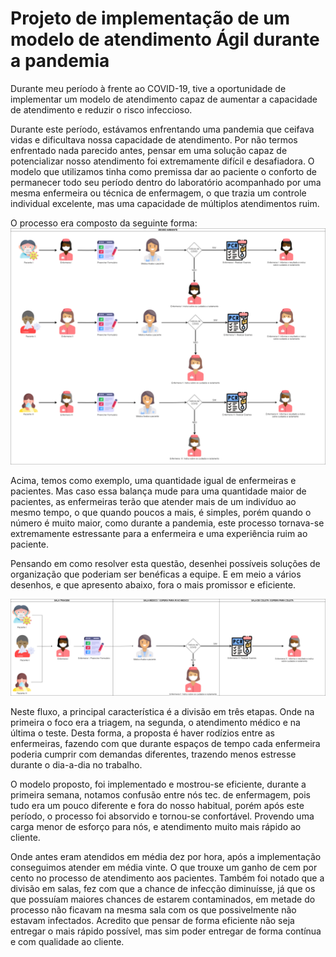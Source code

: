 # Projeto de implementação de um modelo de atendimento Ágil durante a pandemia

Durante meu período à frente ao COVID-19, tive a oportunidade de implementar um modelo de atendimento capaz de aumentar a capacidade de atendimento e reduzir o risco infeccioso. 


Durante este período, estávamos enfrentando uma pandemia que ceifava vidas e dificultava nossa capacidade de atendimento. Por não termos enfrentado nada parecido antes, pensar em uma solução capaz de potencializar nosso atendimento foi extremamente difícil e desafiadora. O modelo que utilizamos tinha como premissa dar ao paciente o conforto de permanecer todo seu período dentro do laboratório acompanhado por uma mesma enfermeira ou técnica de enfermagem, o que trazia um controle individual excelente, mas uma capacidade de múltiplos atendimentos ruim. 

O processo era composto da seguinte forma: 
![Processo Anterior](./Processo%20anterior.png)


Acima, temos como exemplo, uma quantidade igual de enfermeiras e pacientes. Mas caso essa balança mude para uma quantidade maior de pacientes, as enfermeiras terão que atender mais de um indivíduo ao mesmo tempo, o que quando poucos a mais, é simples, porém quando o número é muito maior, como durante a pandemia, este processo tornava-se extremamente estressante para a enfermeira e uma experiência ruim ao paciente. 

Pensando em como resolver esta questão, desenhei possíveis soluções de organização que poderiam ser benéficas a equipe. E em meio a vários desenhos, e que apresento abaixo, fora o mais promissor e eficiente. 

![Processo Anterior](./Processo%20proposto.png)

Neste fluxo, a principal característica é a divisão em três etapas. Onde na primeira o foco era a triagem, na segunda, o atendimento médico e na última o teste. Desta forma, a proposta é haver rodízios entre as enfermeiras, fazendo com que durante espaços de tempo cada enfermeira poderia cumprir com demandas diferentes, trazendo menos estresse durante o dia-a-dia no trabalho. 

O modelo proposto, foi implementado e mostrou-se eficiente, durante a primeira semana, notamos confusão entre nós tec. de enfermagem, pois tudo era um pouco diferente e fora do nosso habitual, porém após este período, o processo foi absorvido e tornou-se confortável. Provendo uma carga menor de esforço para nós, e atendimento muito mais rápido ao cliente. 

Onde antes eram atendidos em média dez por hora, após a implementação conseguimos atender em média vinte. O que trouxe um ganho de cem por cento no processo de atendimento aos pacientes. Também foi notado que a divisão em salas, fez com que a chance de infecção diminuísse, já que os que possuíam maiores chances de estarem contaminados, em metade do processo não ficavam na mesma sala com os que possivelmente não estavam infectados. Acredito que pensar de forma eficiente não seja entregar o mais rápido possível, mas sim poder entregar de forma contínua e com qualidade ao cliente. 
